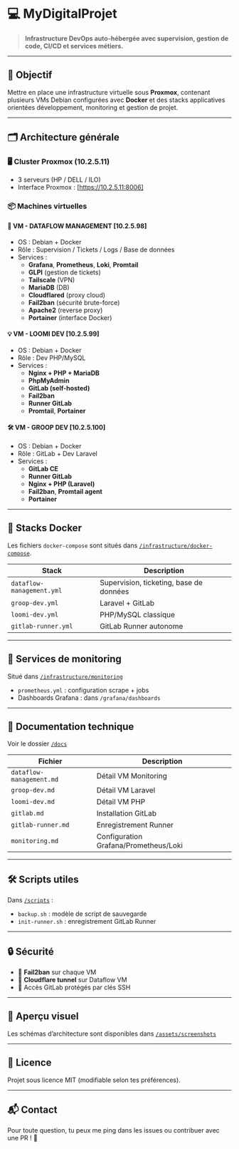 # 💻 MyDigitalProjet

> **Infrastructure DevOps auto-hébergée avec supervision, gestion de code, CI/CD et services métiers.**

---

## 📌 Objectif

Mettre en place une infrastructure virtuelle sous **Proxmox**, contenant plusieurs VMs Debian configurées avec **Docker** et des stacks applicatives orientées développement, monitoring et gestion de projet.

---

## 🗂️ Architecture générale

### 🖥️ Cluster Proxmox (10.2.5.11)
- 3 serveurs (HP / DELL / ILO)
- Interface Proxmox : [https://10.2.5.11:8006]

### 📦 Machines virtuelles

#### 🔧 VM - DATAFLOW MANAGEMENT [10.2.5.98]
- OS : Debian + Docker
- Rôle : Supervision / Tickets / Logs / Base de données
- Services :
  - **Grafana**, **Prometheus**, **Loki**, **Promtail**
  - **GLPI** (gestion de tickets)
  - **Tailscale** (VPN)
  - **MariaDB** (DB)
  - **Cloudflared** (proxy cloud)
  - **Fail2ban** (sécurité brute-force)
  - **Apache2** (reverse proxy)
  - **Portainer** (interface Docker)

#### 💡 VM - LOOMI DEV [10.2.5.99]
- OS : Debian + Docker
- Rôle : Dev PHP/MySQL
- Services :
  - **Nginx + PHP + MariaDB**
  - **PhpMyAdmin**
  - **GitLab (self-hosted)**
  - **Fail2ban**
  - **Runner GitLab**
  - **Promtail**, **Portainer**

#### 🛠️ VM - GROOP DEV [10.2.5.100]
- OS : Debian + Docker
- Rôle : GitLab + Dev Laravel
- Services :
  - **GitLab CE**
  - **Runner GitLab**
  - **Nginx + PHP (Laravel)**
  - **Fail2ban**, **Promtail agent**
  - **Portainer**

---

## 🐳 Stacks Docker

Les fichiers `docker-compose` sont situés dans [`/infrastructure/docker-compose`](infrastructure/docker-compose/).

| Stack | Description |
|-------|-------------|
| `dataflow-management.yml` | Supervision, ticketing, base de données |
| `groop-dev.yml` | Laravel + GitLab |
| `loomi-dev.yml` | PHP/MySQL classique |
| `gitlab-runner.yml` | GitLab Runner autonome |

---

## 🔧 Services de monitoring

Situé dans [`/infrastructure/monitoring`](infrastructure/monitoring)

- `prometheus.yml` : configuration scrape + jobs
- Dashboards Grafana : dans `/grafana/dashboards`

---

## 📄 Documentation technique

Voir le dossier [`/docs`](docs)

| Fichier | Description |
|--------|-------------|
| `dataflow-management.md` | Détail VM Monitoring |
| `groop-dev.md` | Détail VM Laravel |
| `loomi-dev.md` | Détail VM PHP |
| `gitlab.md` | Installation GitLab |
| `gitlab-runner.md` | Enregistrement Runner |
| `monitoring.md` | Configuration Grafana/Prometheus/Loki |

---

## 🛠️ Scripts utiles

Dans [`/scripts`](scripts) :
- `backup.sh` : modèle de script de sauvegarde
- `init-runner.sh` : enregistrement GitLab Runner

---

## 🔒 Sécurité

- 🔐 **Fail2ban** sur chaque VM
- 🔐 **Cloudflare tunnel** sur Dataflow VM
- 🔐 Accès GitLab protégés par clés SSH

---

## 📸 Aperçu visuel

Les schémas d’architecture sont disponibles dans [`/assets/screenshots`](assets/screenshots)

---

## 📜 Licence

Projet sous licence MIT (modifiable selon tes préférences).

---

## 📬 Contact

Pour toute question, tu peux me ping dans les issues ou contribuer avec une PR ! 🚀
